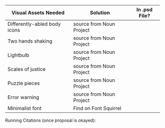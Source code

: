 | Visual Assets Needed         | Solution                 | In .psd File? |
| ---------------------------- | ------------------------ | ------------- |
| Differently-abled body icons | source from Noun Project |               |
| Two hands shaking            | source from Noun Project |               |
| Lightbulb                    | source from Noun Project |               |
| Scales of justice            | source from Noun Project |               |
| Puzzle pieces                | source from Noun Project |               |
| Error warning                | source from Noun Project |               |
| Minimalist font              | Find on Font Squirrel    |               |

Running Citations (once proposal is okayed):
